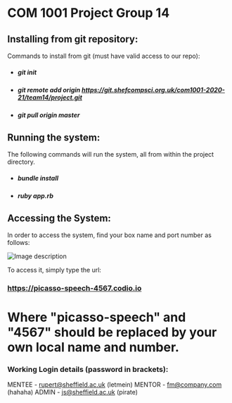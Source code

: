 # COM 1001 Project Group 14

## Installing from git repository:

Commands to install from git (must have valid access to our repo):
* ##### git init
* ##### git remote add origin https://git.shefcompsci.org.uk/com1001-2020-21/team14/project.git
* ##### git pull origin master

## Running the system:
The following commands will run the system, all from within the project directory.

* ##### bundle install
* ##### ruby app.rb

## Accessing the System:
In order to access the system, find your box name and port number as follows:

![Image description](project/tutorial.PNG)

To access it, simply type the url: 
### https://picasso-speech-4567.codio.io
# Where "picasso-speech" and "4567" should be replaced by your own local name and number.

### Working Login details (password in brackets):
MENTEE - rupert@sheffield.ac.uk (letmein)
MENTOR - fm@company.com (hahaha)
ADMIN  - js@sheffield.ac.uk (pirate)

